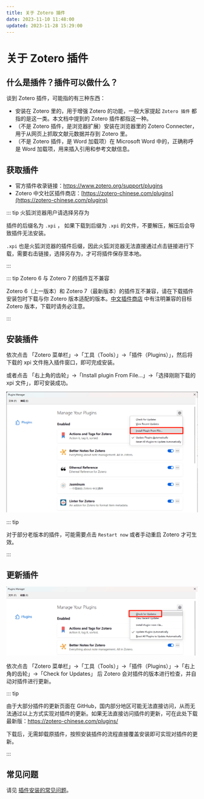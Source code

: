 ```yaml
---
title: 关于 Zotero 插件
date: 2023-11-10 11:48:00
updated: 2023-11-28 15:29:00
---
```


# 关于 Zotero 插件

## 什么是插件？插件可以做什么？

谈到 Zotero 插件，可能指的有三种东西：

- 安装在 Zotero 里的，用于增强 Zotero 的功能，一般大家提起 `Zotero 插件` 都指的是这一类。本文档中提到的 Zotero 插件都指这一种。
- （不是 Zotero 插件，是浏览器扩展）安装在浏览器里的 Zotero Connecter，用于从网页上抓取文献元数据并存到 Zotero 里。
- （不是 Zotero 插件，是 Word 加载项）在 Microsoft Word 中的，正确称呼是 Word 加载项，用来插入引用和参考文献信息。

## 获取插件

- 官方插件收录链接：<https://www.zotero.org/support/plugins>
- Zotero 中文社区插件商店：[https://zotero-chinese.com/plugins](https://zotero-chinese.com/plugins)

::: tip 火狐浏览器用户请选择另存为

插件的后缀名为 `.xpi` ， 如果下载到后缀为 `.xpi` 的文件，不要解压，解压后会导致插件无法安装。

`.xpi` 也是火狐浏览器的插件后缀，因此火狐浏览器无法直接通过点击链接进行下载，需要右击链接，选择另存为，才可将插件保存至本地。

:::

::: tip Zotero 6 与 Zotero 7 的插件互不兼容

Zotero 6（上一版本）和 Zotero 7（最新版本）的插件互不兼容，请在下载插件安装包时下载与你 Zotero 版本适配的版本。[中文插件商店](https://zotero-chinese.com/plugins/) 中有注明兼容的目标 Zotero 版本，下载时请务必注意。

:::

## 安装插件

依次点击 「Zotero 菜单栏」->「工具（Tools）」->「插件（Plugins）」，然后将下载的 xpi 文件拖入插件窗口，即可完成安装。

或者点击 「右上角的齿轮」->「Install plugin From File...」->「选择刚刚下载的 xpi 文件」，即可安装成功。

![安装插件](../../assets/images/zotero-plugin-install.png)

::: tip

对于部分老版本的插件，可能需要点击 `Restart now` 或者手动重启 Zotero 才可生效。

:::

## 更新插件

![升级插件](../../assets/images/zotero-plugin-update.png)

依次点击 「Zotero 菜单栏」->「工具（Tools）」->「插件（Plugins）」->「右上角的齿轮」->「Check for Updates」 后 Zotero 会对插件的版本进行检查，并自动对插件进行更新。

::: tip

由于大部分插件的更新页面在 GitHub，国内部分地区可能无法直接访问，从而无法通过以上方式实现对插件的更新。如果无法直接访问插件的更新，可在此处下载最新版：<https://zotero-chinese.com/plugins/>

下载后，无需卸载原插件，按照安装插件的流程直接覆盖安装即可实现对插件的更新。

:::

## 常见问题

请见 [插件安装的常见问题](../faqs/plugins.md)。
